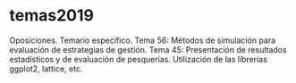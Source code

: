 # temas2019
Oposiciones. Temario específico.
Tema 56: Métodos de simulación para evaluación
de estrategias de gestión.
Tema 45: Presentación de resultados estadísticos y de
evaluación de pesquerías.
Utilización de las librerías ggplot2, lattice, etc.